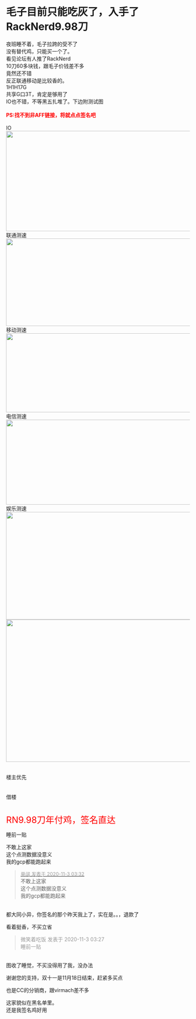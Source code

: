 # 毛子目前只能吃灰了，入手了RackNerd9.98刀


夜班睡不着，毛子拉跨的受不了<br />
没有替代鸡，只能买一个了。<br />
看见论坛有人推了RackNerd<br />
10刀60多块钱，跟毛子价钱差不多<br />
竟然还不错<img src="static/image/smiley/default/titter.gif" smilieid="9" border="0" alt="" /> <br />
反正联通移动是比较香的。<br />
1H1H17G<br />
共享G口3T，肯定是够用了 <br />
IO也不错，不等黑五扎堆了。下边附测试图<br />
<br />
<font color="Red"><strong>PS:找不到非AFF链接，将就点点签名吧<img src="static/image/smiley/default/lol.gif" smilieid="12" border="0" alt="" /></strong></font><br />
<br />
IO<br />
<img id="aimg_hnDGz" onclick="zoom(this, this.src, 0, 0, 0)" class="zoom" width="600" height="274" src="https://cdn.jsdelivr.net/gh/yolory/img@latest/2020/11/03/48cbceb2424ca564e7cf8a646952c508.png" onmouseover="img_onmouseoverfunc(this)" onclick="zoom(this)" style="cursor:pointer" border="0" alt="" /><br />
联通测速<br />
<img id="aimg_cmg3V" onclick="zoom(this, this.src, 0, 0, 0)" class="zoom" width="600" height="239" src="https://cdn.jsdelivr.net/gh/yolory/img@latest/2020/11/03/4c024ad31048eca1ba5915b66b374f80.png" onmouseover="img_onmouseoverfunc(this)" onclick="zoom(this)" style="cursor:pointer" border="0" alt="" /><br />
移动测速<br />
<img id="aimg_QjG33" onclick="zoom(this, this.src, 0, 0, 0)" class="zoom" width="600" height="216" src="https://cdn.jsdelivr.net/gh/yolory/img@latest/2020/11/03/b3fb2b69b421bfd62b006b3c716f2d5c.png" onmouseover="img_onmouseoverfunc(this)" onclick="zoom(this)" style="cursor:pointer" border="0" alt="" /><br />
电信测速<br />
<img id="aimg_SXPVk" onclick="zoom(this, this.src, 0, 0, 0)" class="zoom" width="600" height="232" src="https://cdn.jsdelivr.net/gh/yolory/img@latest/2020/11/03/b101ebb1844a9825cef1477b6b15e08b.png" onmouseover="img_onmouseoverfunc(this)" onclick="zoom(this)" style="cursor:pointer" border="0" alt="" /><br />
娱乐测速<br />
<img id="aimg_CcZ99" onclick="zoom(this, this.src, 0, 0, 0)" class="zoom" width="600" height="294" src="https://cdn.jsdelivr.net/gh/yolory/img@latest/2020/11/03/8a43e4ea9976891e656aec41eb04b598.png" onmouseover="img_onmouseoverfunc(this)" onclick="zoom(this)" style="cursor:pointer" border="0" alt="" /><br />
<img id="aimg_a0UNr" onclick="zoom(this, this.src, 0, 0, 0)" class="zoom" width="600" height="389" src="https://cdn.jsdelivr.net/gh/yolory/img@latest/2020/11/03/190da54966edf55c0c6cbbc4fee68c37.png" onmouseover="img_onmouseoverfunc(this)" onclick="zoom(this)" style="cursor:pointer" border="0" alt="" /><br />
<br />


楼主优先<br />
<br />
<br />
借楼<br />
<br />
<br />
<font size="5"><font color="Red">RN9.98刀年付鸡，签名直达</font></font>

睡前一贴<br />
<img id="aimg_d617U" onclick="zoom(this, this.src, 0, 0, 0)" class="zoom" src="http://img.123er.com/2020/bumailisheng100.jpg" onmouseover="img_onmouseoverfunc(this)" onload="thumbImg(this)" border="0" alt="" />

不敢上这家<br />
这个点测数据没意义&nbsp;&nbsp;<br />
我的gcp都能跑起来 

<div class="quote"><blockquote><font size="2"><a href="https://www.hostloc.com/forum.php?mod=redirect&amp;goto=findpost&amp;pid=9392827&amp;ptid=761544" target="_blank"><font color="#999999">单阔 发表于 2020-11-3 03:32</font></a></font><br />
不敢上这家<br />
这个点测数据没意义&nbsp;&nbsp;<br />
我的gcp都能跑起来</blockquote></div><br />
都大同小异，你签名的那个昨天我上了，实在是。。，退款了

看着挺香，不买立省

<div class="quote"><blockquote><font color="#999999">微笑着吃饭 发表于 2020-11-3 03:27</font><br />
<font color="#999999">睡前一贴</font></blockquote></div><br />
图收了睡觉，不买没得用了我，没办法

谢谢您的支持，双十一是11月18日结束，赶紧多买点

也是CC的分销商，跟virmach差不多

这家貌似在黑名单里。<br />
还是我签名鸡好用<img src="static/image/smiley/yct/008.gif" smilieid="39" border="0" alt="" />
